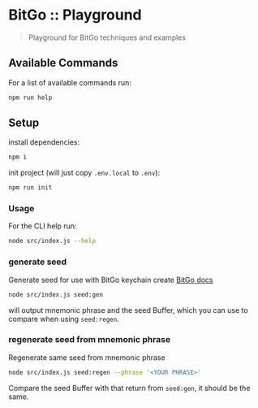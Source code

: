 BitGo :: Playground
===

> Playground for BitGo techniques and examples

Available Commands
---

For a list of available commands run:
```bash
npm run help
```

Setup
---

install dependencies:
```bash
npm i
```

init project (will just copy ``.env.local`` to ``.env``):
```bash
npm run init
```

### Usage

For the CLI help run:
```bash
node src/index.js --help
```

### generate seed

Generate seed for use with BitGo keychain create
[BitGo docs](https://www.bitgo.com/api/v2/?javascript#create-keychain)

```bash
node src/index.js seed:gen
```

will output mnemonic phrase and the seed Buffer, which you can use to compare when using ``seed:regen``.


### regenerate seed from mnemonic phrase

Regenerate same seed from mnemonic phrase

```bash
node src/index.js seed:regen --phrase '<YOUR PHRASE>'
```

Compare the seed Buffer with that return from ``seed:gen``, it should be the same.
